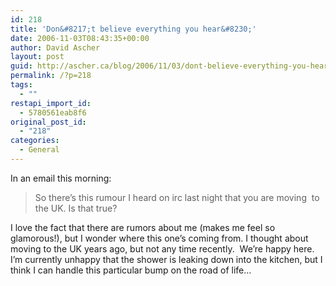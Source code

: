 ```yaml
---
id: 218
title: 'Don&#8217;t believe everything you hear&#8230;'
date: 2006-11-03T08:43:35+00:00
author: David Ascher
layout: post
guid: http://ascher.ca/blog/2006/11/03/dont-believe-everything-you-hear/
permalink: /?p=218
tags:
  - ""
restapi_import_id:
  - 5780561eab8f6
original_post_id:
  - "218"
categories:
  - General
---
```

In an email this morning:

> So there&#8217;s this rumour I heard on irc last night that you are moving  to the UK. Is that true?

I love the fact that there are rumors about me (makes me feel so glamorous!), but I wonder where this one&#8217;s coming from. I thought about moving to the UK years ago, but not any time recently.  We&#8217;re happy here.  I&#8217;m currently unhappy that the shower is leaking down into the kitchen, but I think I can handle this particular bump on the road of life&#8230;